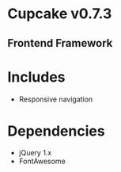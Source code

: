 # Cupcake v0.7.3

## Frontend Framework

# Includes
- Responsive navigation

# Dependencies
- jQuery 1.x
- FontAwesome
